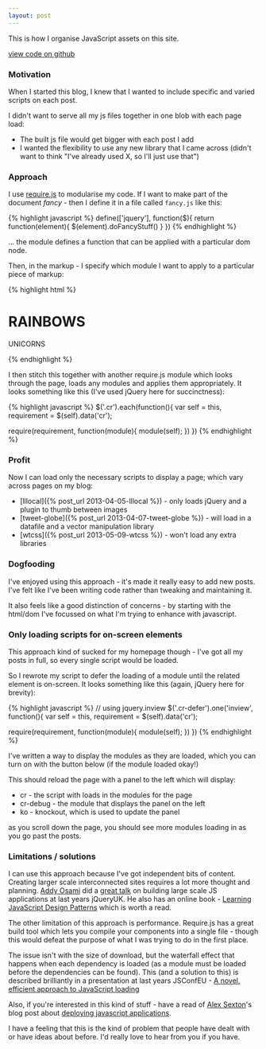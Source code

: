 ```yaml
---
layout: post
---
```

<p class="lead">This is how I organise JavaScript assets on this site.</p>

<p><a class="btn btn-default" href="https://github.com/benfoxall/context-require">view code on github</a></p>

### Motivation

When I started this blog, I knew that I wanted to include specific and varied scripts on each post.

I didn't want to serve all my js files together in one blob with each page load:

* The built js file would get bigger with each post I add
* I wanted the flexibility to use any new library that I came across (didn't want to think "I've already used X, so I'll just use that")

### Approach

I use [require.js](http://requirejs.org/) to modularise my code.  If I want to make part of the document *fancy* - then I define it in a file called `fancy.js` like this:

{% highlight javascript %}
define(['jquery'], function($){
  return function(element){
    $(element).doFancyStuff()
  } 
})
{% endhighlight %}

&hellip; the module defines a function that can be applied with a particular dom node.

Then, in the markup - I specify which module I want to apply to a particular piece of markup:

{% highlight html %}
<div class="cr" data-cr="fancy">
	<h1>RAINBOWS</h1>
	<p>UNICORNS</p>
</div>
{% endhighlight %}

I then stitch this together with another require.js module which looks through the page, loads any modules and applies them appropriately.  It looks something like this (I've used jQuery here for succinctness):

{% highlight javascript %}
$('.cr').each(function(){
  var self = this, requirement = $(self).data('cr');

  require(requirement, function(module){
    module(self);
  })
})
{% endhighlight %}

### Profit

Now I can load only the necessary scripts to display a page; which vary across pages on my blog:

* [lllocal]({% post_url 2013-04-05-lllocal %}) - only loads jQuery and a plugin to thumb between images
* [tweet-globe]({% post_url 2013-04-07-tweet-globe %}) - will load in a datafile and a vector manipulation library
* [wtcss]({% post_url 2013-05-09-wtcss %}) - won't load any extra libraries

### Dogfooding

I've enjoyed using this approach - it's made it really easy to add new posts. I've felt like I've been writing code rather than tweaking and maintaining it.

It also feels like a good distinction of concerns - by starting with the html/dom I've focussed on what I'm trying to enhance with javascript.

### Only loading scripts for on-screen elements

This approach kind of sucked for my homepage though - I've got all my posts in full, so every single script would be loaded.

So I rewrote my script to defer the loading of a module until the related element is on-screen.  It looks something like this (again, jQuery here for brevity):

{% highlight javascript %}
// using jquery.inview
$('.cr-defer').one('inview', function(){
  var self = this, requirement = $(self).data('cr');

  require(requirement, function(module){
    module(self);
  })
})
{% endhighlight %}

I've written a way to display the modules as they are loaded, which you can turn on with the button below (if the module loaded okay!)

<p class="cr-defer" data-cr="cr-debug-toggle"><!----></p>

This should reload the page with a panel to the left which will display:

* cr - the script with loads in the modules for the page
* cr-debug - the module that displays the panel on the left
* ko - knockout, which is used to update the panel

as you scroll down the page, you should see more modules loading in as you go past the posts.

### Limitations / solutions

I can use this approach because I've got independent bits of content.  Creating larger scale interconnected sites requires a lot more thought and planning. [Addy Osami](https://twitter.com/intent/user?screen_name=addyosmani) did a [great talk](http://vimeo.com/40866386) on building large scale JS applications at last years jQueryUK. He also has an online book - [Learning JavaScript Design Patterns](http://addyosmani.com/resources/essentialjsdesignpatterns/book/) which is worth a read.

The other limitation of this approach is performance.  Require.js has a great build tool which lets you compile your components into a single file - though this would defeat the purpose of what I was trying to do in the first place.

The issue isn't with the size of download, but the waterfall effect that happens when each dependency is loaded (as a module must be loaded before the dependencies can be found).  This (and a solution to this) is described brilliantly in a presentation at last years JSConfEU - [A novel, efficient approach to JavaScript loading](http://www.youtube.com/watch?v=mGENRKrdoGY)

Also, if you're interested in this kind of stuff - have a read of [Alex Sexton](https://twitter.com/intent/user?screen_name=SlexAxton)'s blog post about [deploying javascript applications](http://alexsexton.com/blog/2013/03/deploying-javascript-applications/).

I have a feeling that this is the kind of problem that people have dealt with or have ideas about before.  I'd really love to hear from you if you have.
